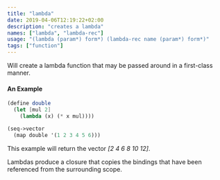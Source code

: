 ```yaml
---
title: "lambda"
date: 2019-04-06T12:19:22+02:00
description: "creates a lambda"
names: ["lambda", "lambda-rec"]
usage: "(lambda (param*) form*) (lambda-rec name (param*) form*)"
tags: ["function"]
---
```

Will create a lambda function that may be passed around in a first-class manner.

#### An Example

~~~scheme
(define double
  (let [mul 2]
    (lambda (x) (* x mul))))

(seq->vector
  (map double '(1 2 3 4 5 6)))
~~~

This example will return the vector _[2 4 6 8 10 12]_.

Lambdas produce a closure that copies the bindings that have been referenced from the surrounding scope.

